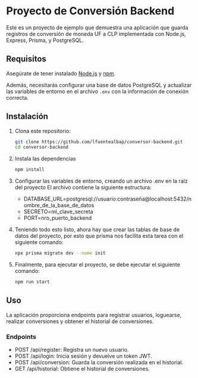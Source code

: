 # Proyecto de Conversión Backend

Este es un proyecto de ejemplo que demuestra una aplicación que guarda registros de conversión de moneda UF a CLP implementada con Node.js, Express, Prisma, y PostgreSQL.

## Requisitos

Asegúrate de tener instalado [Node.js](https://nodejs.org/) y [npm](https://www.npmjs.com/).

Además, necesitarás configurar una base de datos PostgreSQL y actualizar las variables de entorno en el archivo `.env` con la información de conexión correcta.

## Instalación

1. Clona este repositorio:

   ```bash
   git clone https://github.com/lfuentealbap/conversor-backend.git
   cd conversor-backend
2. Instala las dependencias
   ```bash
   npm install

3. Configurar las variables de entorno, creando un archivo .env en la raíz del proyecto
   El archivo contiene la siguiente estructura:
   
    - DATABASE_URL=postgresql://usuario:contraseña@localhost:5432/nombre_de_la_base_de_datos
    - SECRETO=mi_clave_secreta
    - PORT=nro_puerto_backend

5. Teniendo todo esto listo, ahora hay que crear las tablas de base de datos del proyecto, por esto que prisma nos facilita esta tarea con el siguiente comando:
   ```bash
   npx prisma migrate dev --name init

6. Finalmente, para ejecutar el proyecto, se debe ejecutar el siguiente comando:
   ```bash
   npm run start

## Uso
La aplicación proporciona endpoints para registrar usuarios, loguearse, realizar conversiones y obtener el historial de conversiones.

### Endpoints
- POST /api/register: Registra un nuevo usuario.
- POST /api/login: Inicia sesión y devuelve un token JWT.
- POST /api/conversion: Guarda la conversión realizada en el historial.
- GET /api/historial: Obtiene el historial de conversiones.

  
